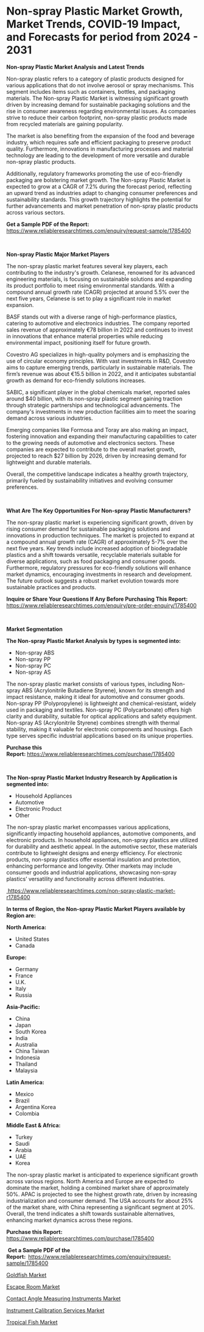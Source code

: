 <p><h1>Non-spray Plastic Market Growth, Market Trends, COVID-19 Impact, and Forecasts for period from 2024 - 2031</h1></p><p><strong>Non-spray Plastic Market Analysis and Latest Trends</strong></p>
<p><p>Non-spray plastic refers to a category of plastic products designed for various applications that do not involve aerosol or spray mechanisms. This segment includes items such as containers, bottles, and packaging materials. The Non-spray Plastic Market is witnessing significant growth driven by increasing demand for sustainable packaging solutions and the rise in consumer awareness regarding environmental issues. As companies strive to reduce their carbon footprint, non-spray plastic products made from recycled materials are gaining popularity.</p><p>The market is also benefiting from the expansion of the food and beverage industry, which requires safe and efficient packaging to preserve product quality. Furthermore, innovations in manufacturing processes and material technology are leading to the development of more versatile and durable non-spray plastic products. </p><p>Additionally, regulatory frameworks promoting the use of eco-friendly packaging are bolstering market growth. The Non-spray Plastic Market is expected to grow at a CAGR of 7.2% during the forecast period, reflecting an upward trend as industries adapt to changing consumer preferences and sustainability standards. This growth trajectory highlights the potential for further advancements and market penetration of non-spray plastic products across various sectors.</p></p>
<p><strong>Get a Sample PDF of the Report:&nbsp;</strong> <a href="https://www.reliableresearchtimes.com/enquiry/request-sample/1785400?utm_campaign=1558&utm_medium=2&utm_source=Github&utm_content=ia&utm_term=18122024&utm_id=non-spray-plastic">https://www.reliableresearchtimes.com/enquiry/request-sample/1785400</a></p>
<p>&nbsp;</p>
<p><strong>Non-spray Plastic Major Market Players</strong></p>
<p><p>The non-spray plastic market features several key players, each contributing to the industry's growth. Celanese, renowned for its advanced engineering materials, is focusing on sustainable solutions and expanding its product portfolio to meet rising environmental standards. With a compound annual growth rate (CAGR) projected at around 5.5% over the next five years, Celanese is set to play a significant role in market expansion.</p><p>BASF stands out with a diverse range of high-performance plastics, catering to automotive and electronics industries. The company reported sales revenue of approximately €78 billion in 2022 and continues to invest in innovations that enhance material properties while reducing environmental impact, positioning itself for future growth.</p><p>Covestro AG specializes in high-quality polymers and is emphasizing the use of circular economy principles. With vast investments in R&D, Covestro aims to capture emerging trends, particularly in sustainable materials. The firm’s revenue was about €15.5 billion in 2022, and it anticipates substantial growth as demand for eco-friendly solutions increases.</p><p>SABIC, a significant player in the global chemicals market, reported sales around $40 billion, with its non-spray plastic segment gaining traction through strategic partnerships and technological advancements. The company's investments in new production facilities aim to meet the soaring demand across various industries.</p><p>Emerging companies like Formosa and Toray are also making an impact, fostering innovation and expanding their manufacturing capabilities to cater to the growing needs of automotive and electronics sectors. These companies are expected to contribute to the overall market growth, projected to reach $27 billion by 2026, driven by increasing demand for lightweight and durable materials. </p><p>Overall, the competitive landscape indicates a healthy growth trajectory, primarily fueled by sustainability initiatives and evolving consumer preferences.</p></p>
<p>&nbsp;</p>
<p><strong>What Are The Key Opportunities For Non-spray Plastic Manufacturers?</strong></p>
<p><p>The non-spray plastic market is experiencing significant growth, driven by rising consumer demand for sustainable packaging solutions and innovations in production techniques. The market is projected to expand at a compound annual growth rate (CAGR) of approximately 5-7% over the next five years. Key trends include increased adoption of biodegradable plastics and a shift towards versatile, recyclable materials suitable for diverse applications, such as food packaging and consumer goods. Furthermore, regulatory pressures for eco-friendly solutions will enhance market dynamics, encouraging investments in research and development. The future outlook suggests a robust market evolution towards more sustainable practices and products.</p></p>
<p><strong>Inquire or Share Your Questions If Any Before Purchasing This Report:</strong> <a href="https://www.reliableresearchtimes.com/enquiry/pre-order-enquiry/1785400?utm_campaign=1558&utm_medium=2&utm_source=Github&utm_content=ia&utm_term=18122024&utm_id=non-spray-plastic">https://www.reliableresearchtimes.com/enquiry/pre-order-enquiry/1785400</a></p>
<p>&nbsp;</p>
<p><strong>Market Segmentation</strong></p>
<p><strong>The Non-spray Plastic Market Analysis by types is segmented into:</strong></p>
<p><ul><li>Non-spray ABS</li><li>Non-spray PP</li><li>Non-spray PC</li><li>Non-spray AS</li></ul></p>
<p><p>The non-spray plastic market consists of various types, including Non-spray ABS (Acrylonitrile Butadiene Styrene), known for its strength and impact resistance, making it ideal for automotive and consumer goods. Non-spray PP (Polypropylene) is lightweight and chemical-resistant, widely used in packaging and textiles. Non-spray PC (Polycarbonate) offers high clarity and durability, suitable for optical applications and safety equipment. Non-spray AS (Acrylonitrile Styrene) combines strength with thermal stability, making it valuable for electronic components and housings. Each type serves specific industrial applications based on its unique properties.</p></p>
<p><strong>Purchase this Report:&nbsp;</strong><a href="https://www.reliableresearchtimes.com/purchase/1785400?utm_campaign=1558&utm_medium=2&utm_source=Github&utm_content=ia&utm_term=18122024&utm_id=non-spray-plastic">https://www.reliableresearchtimes.com/purchase/1785400</a></p>
<p>&nbsp;</p>
<p><strong>The Non-spray Plastic Market Industry Research by Application is segmented into:</strong></p>
<p><ul><li>Household Appliances</li><li>Automotive</li><li>Electronic Product</li><li>Other</li></ul></p>
<p><p>The non-spray plastic market encompasses various applications, significantly impacting household appliances, automotive components, and electronic products. In household appliances, non-spray plastics are utilized for durability and aesthetic appeal. In the automotive sector, these materials contribute to lightweight designs and energy efficiency. For electronic products, non-spray plastics offer essential insulation and protection, enhancing performance and longevity. Other markets may include consumer goods and industrial applications, showcasing non-spray plastics’ versatility and functionality across different industries.</p></p>
<p><a href="https://www.reliableresearchtimes.com/non-spray-plastic-market-r1785400?utm_campaign=1558&utm_medium=2&utm_source=Github&utm_content=ia&utm_term=18122024&utm_id=non-spray-plastic">&nbsp;https://www.reliableresearchtimes.com/non-spray-plastic-market-r1785400</a></p>
<p><strong>In terms of Region, the Non-spray Plastic Market Players available by Region are:</strong></p>
<p>
    <p> <strong> North America: </strong>
        <ul>
            <li>United States</li>
            <li>Canada</li>
        </ul>
        </p> 
    <p> <strong> Europe: </strong>
        <ul>
            <li>Germany</li>
            <li>France</li>
            <li>U.K.</li>
            <li>Italy</li>
            <li>Russia</li>
        </ul>
        </p> 
    <p> <strong> Asia-Pacific: </strong>
        <ul>
            <li>China</li>
            <li>Japan</li>
            <li>South Korea</li>
            <li>India</li>
            <li>Australia</li>
            <li>China Taiwan</li>
            <li>Indonesia</li>
            <li>Thailand</li>
            <li>Malaysia</li>
        </ul>
        </p> 
    <p> <strong> Latin America: </strong>
        <ul>
            <li>Mexico</li>
            <li>Brazil</li>
            <li>Argentina Korea</li>
            <li>Colombia</li>
        </ul>
        </p> 
    <p> <strong> Middle East & Africa: </strong>
        <ul>
            <li>Turkey</li>
            <li>Saudi</li>
            <li>Arabia</li>
            <li>UAE</li>
            <li>Korea</li>
        </ul>
    </p>
    </p>
<p><p>The non-spray plastic market is anticipated to experience significant growth across various regions. North America and Europe are expected to dominate the market, holding a combined market share of approximately 50%. APAC is projected to see the highest growth rate, driven by increasing industrialization and consumer demand. The USA accounts for about 25% of the market share, with China representing a significant segment at 20%. Overall, the trend indicates a shift towards sustainable alternatives, enhancing market dynamics across these regions.</p></p>
<p><strong>Purchase this Report: </strong><a href="https://www.reliableresearchtimes.com/purchase/1785400?utm_campaign=1558&utm_medium=2&utm_source=Github&utm_content=ia&utm_term=18122024&utm_id=non-spray-plastic">https://www.reliableresearchtimes.com/purchase/1785400</a></p>
<p>&nbsp;<strong>Get a Sample PDF of the Report:&nbsp;&nbsp;</strong><a href="https://www.reliableresearchtimes.com/enquiry/request-sample/1785400?utm_campaign=1558&utm_medium=2&utm_source=Github&utm_content=ia&utm_term=18122024&utm_id=non-spray-plastic">https://www.reliableresearchtimes.com/enquiry/request-sample/1785400</a></p>
<p><strong></strong></p>
<p><p><a href="https://www.linkedin.com/pulse/market-growth-potential-forecast-goldfish-size-share-projected-jfixf?utm_campaign=1558&utm_medium=2&utm_source=Github&utm_content=ia&utm_term=18122024&utm_id=non-spray-plastic">Goldfish Market</a></p><p><a href="https://www.linkedin.com/pulse/comprehensive-analysis-escape-room-market-size-share-growth-tidsf?utm_campaign=1558&utm_medium=2&utm_source=Github&utm_content=ia&utm_term=18122024&utm_id=non-spray-plastic">Escape Room Market</a></p><p><a href="https://github.com/mookiesville/Market-Research-Report-List-1/blob/main/contact-angle-measuring-instruments-market.md?utm_campaign=1558&utm_medium=2&utm_source=Github&utm_content=ia&utm_term=18122024&utm_id=non-spray-plastic">Contact Angle Measuring Instruments Market</a></p><p><a href="https://www.linkedin.com/pulse/evaluating-instrument-calibration-services-market-current-imkaf?utm_campaign=1558&utm_medium=2&utm_source=Github&utm_content=ia&utm_term=18122024&utm_id=non-spray-plastic">Instrument Calibration Services Market</a></p><p><a href="https://www.linkedin.com/pulse/future-forecast-tropical-fish-market-size-149-cagr-2024-2031-cs0gf?utm_campaign=1558&utm_medium=2&utm_source=Github&utm_content=ia&utm_term=18122024&utm_id=non-spray-plastic">Tropical Fish Market</a></p></p>